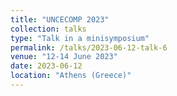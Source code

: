 ```yaml
---
title: "UNCECOMP 2023"
collection: talks
type: "Talk in a minisymposium"
permalink: /talks/2023-06-12-talk-6
venue: "12-14 June 2023"
date: 2023-06-12
location: "Athens (Greece)"
---
```

